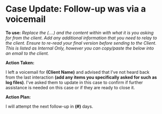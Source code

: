 # Case Update: Follow-up was via a voicemail

**To use:** _Replace the (....) and the content within with what it is you asking for from the client. Add any additional information that you need to relay to the client. Ensure to re-read your final version before sending to the Client. This is listed as Internal Only, however you can copy/paste the below into an email to the client._

**Action Taken:**

I left a voicemail for **(Client Name)** and advised that I've not heard back from the last interaction **(add any items you specifically asked for such as log files)**. I've asked them to update in this case to confirm if further assistance is needed on this case or if they are ready to close it.

**Action Plan:**

I will attempt the next follow-up in **(#)** days.

